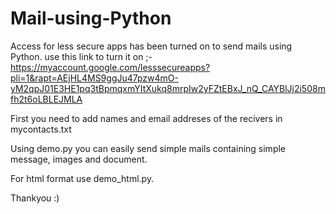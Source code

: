 # Mail-using-Python
Access for less secure apps has been turned on to send mails using Python.
use this link to turn it on ;- https://myaccount.google.com/lesssecureapps?pli=1&rapt=AEjHL4MS9ggJu47pzw4mO-yM2qpJ01E3HE1pq3tBpmqxmYItXukq8mrpIw2yFZtEBxJ_nQ_CAYBlJj2i508mfh2t6oLBLEJMLA

First you need to add names and email addreses of the recivers in mycontacts.txt

Using demo.py you can easily send simple mails containing simple message, images and document.

For html format use  demo_html.py.


Thankyou :) 
